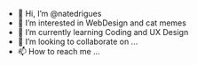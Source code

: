 - 👋 Hi, I’m @natedrigues
- 👀 I’m interested in WebDesign and cat memes
- 🌱 I’m currently learning Coding and UX Design
- 💞️ I’m looking to collaborate on ...
- 📫 How to reach me ...

<!---
natedrigues/natedrigues is a ✨ special ✨ repository because its `README.md` (this file) appears on your GitHub profile.
You can click the Preview link to take a look at your changes.
--->
